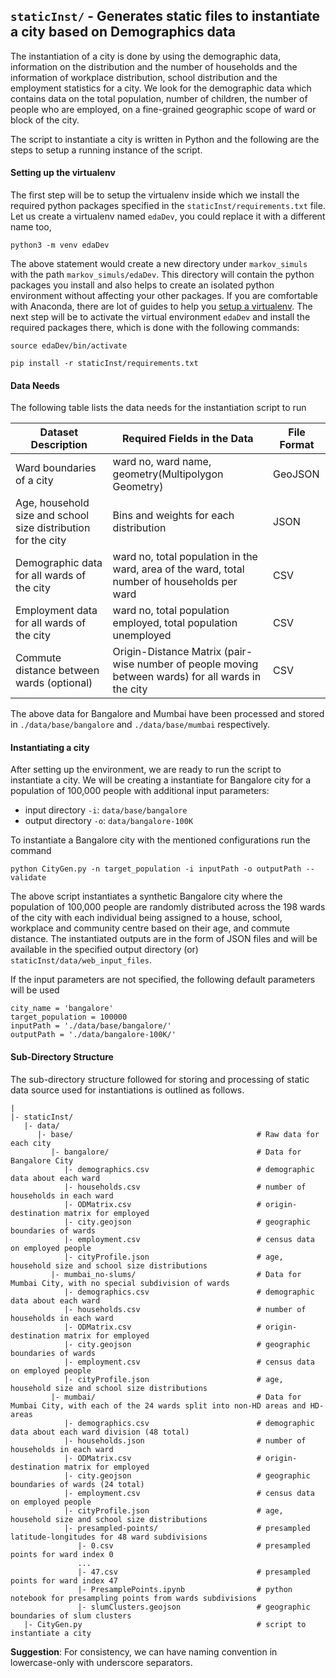 ## `staticInst/` - Generates static files to instantiate a city based on Demographics data
The instantiation of a city is done by using the demographic data, information on the distribution and the number of households and the information of workplace distribution, school distribution and the employment statistics for a city. We look for the demographic data which contains data on the total population, number of children, the number of people who are employed, on a fine-grained geographic scope of ward or block of the city.

The script to instantiate a city is written in Python and the following are the steps to setup a running instance of the script.

#### Setting up the virtualenv
The first step will be to setup the virtualenv inside which we install the required python packages  specified in the `staticInst/requirements.txt` file.
Let us create a virtualenv named `edaDev`, you could replace it with a different name too,

`python3 -m venv edaDev`

The above statement would create a new directory under `markov_simuls` with the path `markov_simuls/edaDev`. This directory will contain the python packages you install and also helps to create an isolated python environment without affecting your other packages.
If you are comfortable with Anaconda, there are lot of guides to help you [setup a virtualenv](https://uoa-eresearch.github.io/eresearch-cookbook/recipe/2014/11/20/conda/). The next step will be to activate the virtual environment `edaDev` and install the required packages there, which is done with the following commands:

```
source edaDev/bin/activate
```
```
pip install -r staticInst/requirements.txt
```

#### Data Needs
The following table lists the data needs for the instantiation script to run

| Dataset Description| Required Fields in the Data | File Format |
|--------------------|-----------------------------|-------------|
|Ward boundaries of a city | ward no, ward name, geometry(Multipolygon Geometry) | GeoJSON|
|Age, household size and school size distribution for the  city| Bins and weights for each distribution  |JSON|
|Demographic data for all wards of the city|ward no, total population in the ward, area of the ward, total number of households per ward | CSV |
|Employment data for all wards of the city|ward no, total population employed, total population unemployed| CSV |
|Commute distance between wards (optional)| Origin-Distance Matrix (pair-wise number of people moving between wards) for all wards in the city | CSV|

The above data for Bangalore and Mumbai have been processed and stored in `./data/base/bangalore` and `./data/base/mumbai` respectively.

#### Instantiating a city
After setting up the environment, we are ready to run the script to instantiate a city. We will be creating a instantiate for Bangalore city for a population of 100,000 people with additional input parameters:

- input directory `-i`: `data/base/bangalore`
- output directory `-o`: `data/bangalore-100K`

To instantiate a Bangalore city with the mentioned configurations run the command

```
python CityGen.py -n target_population -i inputPath -o outputPath --validate
```

The above script instantiates a synthetic Bangalore city where the population of 100,000 people are randomly distributed across the 198 wards of the city with each individual being assigned to a house, school, workplace and community centre based on their age, and commute distance. The instantiated outputs are in the form of JSON files and will be available in the specified output directory (or) `staticInst/data/web_input_files`.


If the input parameters are not specified, the following default parameters will be used

```
city_name = 'bangalore'
target_population = 100000
inputPath = './data/base/bangalore/'
outputPath = './data/bangalore-100K/'
```

#### Sub-Directory Structure
The sub-directory structure followed for storing and processing of static data source used for instantiations is outlined as follows.


```
|
|- staticInst/
   |- data/
      |- base/                                         # Raw data for each city
         |- bangalore/                                 # Data for Bangalore City
            |- demographics.csv                        # demographic data about each ward
            |- households.csv                          # number of households in each ward
            |- ODMatrix.csv                            # origin-destination matrix for employed
            |- city.geojson                            # geographic boundaries of wards
            |- employment.csv                          # census data on employed people
            |- cityProfile.json                        # age, household size and school size distributions
         |- mumbai_no-slums/                           # Data for Mumbai City, with no special subdivision of wards
            |- demographics.csv                        # demographic data about each ward
            |- households.csv                          # number of households in each ward
            |- ODMatrix.csv                            # origin-destination matrix for employed
            |- city.geojson                            # geographic boundaries of wards
            |- employment.csv                          # census data on employed people
            |- cityProfile.json                        # age, household size and school size distributions
         |- mumbai/                                    # Data for Mumbai City, with each of the 24 wards split into non-HD areas and HD-areas
            |- demographics.csv                        # demographic data about each ward division (48 total)
            |- households.json                         # number of households in each ward
            |- ODMatrix.csv                            # origin-destination matrix for employed
            |- city.geojson                            # geographic boundaries of wards (24 total)
            |- employment.csv                          # census data on employed people
            |- cityProfile.json                        # age, household size and school size distributions
            |- presampled-points/                      # presampled latitude-longitudes for 48 ward subdivisions
               |- 0.csv                                # presampled points for ward index 0
               ...
               |- 47.csv                               # presampled points for ward index 47
               |- PresamplePoints.ipynb                # python notebook for presampling points from wards subdivisions
               |- slumClusters.geojson                 # geographic boundaries of slum clusters
   |- CityGen.py                                       # script to instantiate a city
```

**Suggestion**: For consistency, we can have naming convention in lowercase-only with underscore separators.
